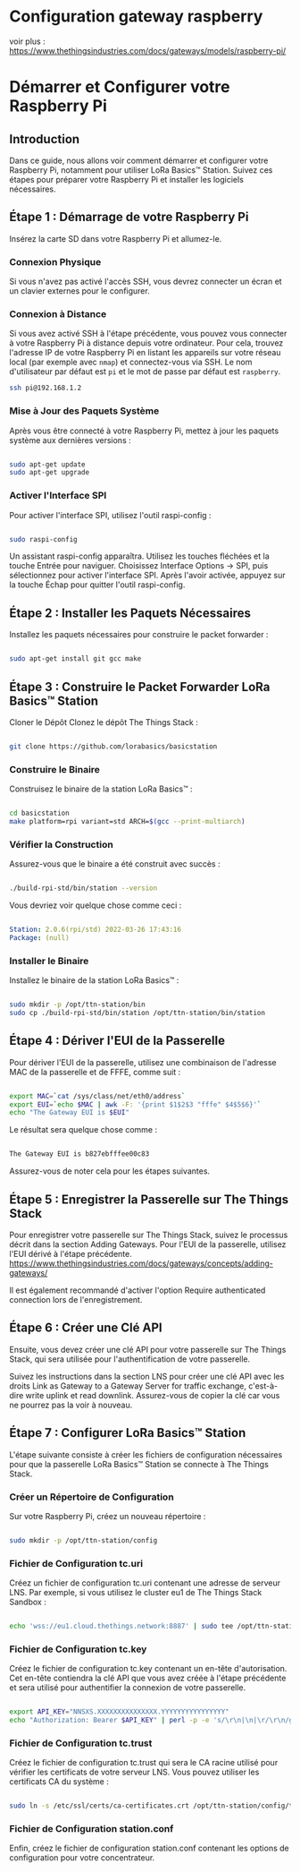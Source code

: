 # Configuration gateway raspberry

voir plus : 
https://www.thethingsindustries.com/docs/gateways/models/raspberry-pi/


# Démarrer et Configurer votre Raspberry Pi

## Introduction

Dans ce guide, nous allons voir comment démarrer et configurer votre Raspberry Pi, notamment pour utiliser LoRa Basics™ Station. Suivez ces étapes pour préparer votre Raspberry Pi et installer les logiciels nécessaires.

## Étape 1 : Démarrage de votre Raspberry Pi

Insérez la carte SD dans votre Raspberry Pi et allumez-le.

### Connexion Physique

Si vous n'avez pas activé l'accès SSH, vous devrez connecter un écran et un clavier externes pour le configurer.

### Connexion à Distance

Si vous avez activé SSH à l'étape précédente, vous pouvez vous connecter à votre Raspberry Pi à distance depuis votre ordinateur. Pour cela, trouvez l'adresse IP de votre Raspberry Pi en listant les appareils sur votre réseau local (par exemple avec `nmap`) et connectez-vous via SSH. Le nom d'utilisateur par défaut est `pi` et le mot de passe par défaut est `raspberry`.

```bash
ssh pi@192.168.1.2
```
### Mise à Jour des Paquets Système
Après vous être connecté à votre Raspberry Pi, mettez à jour les paquets système aux dernières versions :

```bash

sudo apt-get update
sudo apt-get upgrade

```
### Activer l'Interface SPI

Pour activer l'interface SPI, utilisez l'outil raspi-config :

```bash

sudo raspi-config
```
Un assistant raspi-config apparaîtra. Utilisez les touches fléchées et la touche Entrée pour naviguer. Choisissez Interface Options → SPI, puis sélectionnez pour activer l'interface SPI. Après l'avoir activée, appuyez sur la touche Échap pour quitter l'outil raspi-config.

## Étape 2 : Installer les Paquets Nécessaires
Installez les paquets nécessaires pour construire le packet forwarder :

```bash

sudo apt-get install git gcc make
```
## Étape 3 : Construire le Packet Forwarder LoRa Basics™ Station
Cloner le Dépôt
Clonez le dépôt The Things Stack :

```bash

git clone https://github.com/lorabasics/basicstation
```
### Construire le Binaire
Construisez le binaire de la station LoRa Basics™ :

```bash

cd basicstation
make platform=rpi variant=std ARCH=$(gcc --print-multiarch)
```
### Vérifier la Construction
Assurez-vous que le binaire a été construit avec succès :

```bash

./build-rpi-std/bin/station --version
```
Vous devriez voir quelque chose comme ceci :

```yaml

Station: 2.0.6(rpi/std) 2022-03-26 17:43:16
Package: (null)
```

### Installer le Binaire
Installez le binaire de la station LoRa Basics™ :

```bash

sudo mkdir -p /opt/ttn-station/bin
sudo cp ./build-rpi-std/bin/station /opt/ttn-station/bin/station
```

## Étape 4 : Dériver l'EUI de la Passerelle
Pour dériver l'EUI de la passerelle, utilisez une combinaison de l'adresse MAC de la passerelle et de FFFE, comme suit :

```bash

export MAC=`cat /sys/class/net/eth0/address`
export EUI=`echo $MAC | awk -F: '{print $1$2$3 "fffe" $4$5$6}'`
echo "The Gateway EUI is $EUI"
```
Le résultat sera quelque chose comme :

```bash

The Gateway EUI is b827ebfffee00c83
```
Assurez-vous de noter cela pour les étapes suivantes.

## Étape 5 : Enregistrer la Passerelle sur The Things Stack
Pour enregistrer votre passerelle sur The Things Stack, suivez le processus décrit dans la section Adding Gateways. Pour l'EUI de la passerelle, utilisez l'EUI dérivé à l'étape précédente.
https://www.thethingsindustries.com/docs/gateways/concepts/adding-gateways/

Il est également recommandé d'activer l'option Require authenticated connection lors de l'enregistrement.

## Étape 6 : Créer une Clé API
Ensuite, vous devez créer une clé API pour votre passerelle sur The Things Stack, qui sera utilisée pour l'authentification de votre passerelle.

Suivez les instructions dans la section LNS pour créer une clé API avec les droits Link as Gateway to a Gateway Server for traffic exchange, c'est-à-dire write uplink et read downlink. Assurez-vous de copier la clé car vous ne pourrez pas la voir à nouveau.

## Étape 7 : Configurer LoRa Basics™ Station
L'étape suivante consiste à créer les fichiers de configuration nécessaires pour que la passerelle LoRa Basics™ Station se connecte à The Things Stack.

### Créer un Répertoire de Configuration
Sur votre Raspberry Pi, créez un nouveau répertoire :

```bash

sudo mkdir -p /opt/ttn-station/config
```

### Fichier de Configuration tc.uri
Créez un fichier de configuration tc.uri contenant une adresse de serveur LNS. Par exemple, si vous utilisez le cluster eu1 de The Things Stack Sandbox :

```bash

echo 'wss://eu1.cloud.thethings.network:8887' | sudo tee /opt/ttn-station/config/tc.uri
```
### Fichier de Configuration tc.key
Créez le fichier de configuration tc.key contenant un en-tête d'autorisation. Cet en-tête contiendra la clé API que vous avez créée à l'étape précédente et sera utilisé pour authentifier la connexion de votre passerelle.

```bash

export API_KEY="NNSXS.XXXXXXXXXXXXXXX.YYYYYYYYYYYYYYYY"
echo "Authorization: Bearer $API_KEY" | perl -p -e 's/\r\n|\n|\r/\r\n/g' | sudo tee -a /opt/ttn-station/config/tc.key
```
### Fichier de Configuration tc.trust
Créez le fichier de configuration tc.trust qui sera le CA racine utilisé pour vérifier les certificats de votre serveur LNS. Vous pouvez utiliser les certificats CA du système :

```bash

sudo ln -s /etc/ssl/certs/ca-certificates.crt /opt/ttn-station/config/tc.trust

```
### Fichier de Configuration station.conf
Enfin, créez le fichier de configuration station.conf contenant les options de configuration pour votre concentrateur.
